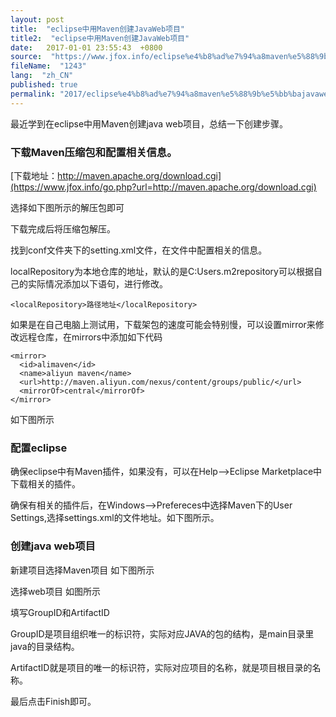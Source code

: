```yaml
---
layout: post
title:  "eclipse中用Maven创建JavaWeb项目"
title2:  "eclipse中用Maven创建JavaWeb项目"
date:   2017-01-01 23:55:43  +0800
source:  "https://www.jfox.info/eclipse%e4%b8%ad%e7%94%a8maven%e5%88%9b%e5%bb%bajavaweb%e9%a1%b9%e7%9b%ae.html"
fileName:  "1243"
lang:  "zh_CN"
published: true
permalink: "2017/eclipse%e4%b8%ad%e7%94%a8maven%e5%88%9b%e5%bb%bajavaweb%e9%a1%b9%e7%9b%ae.html"
---
```


最近学到在eclipse中用Maven创建java web项目，总结一下创建步骤。 

### 下载Maven压缩包和配置相关信息。 

[下载地址：http://maven.apache.org/download.cgi](https://www.jfox.info/go.php?url=http://maven.apache.org/download.cgi)

选择如下图所示的解压包即可

下载完成后将压缩包解压。

找到conf文件夹下的setting.xml文件，在文件中配置相关的信息。

localRepository为本地仓库的地址，默认的是C:Users.m2repository可以根据自己的实际情况添加以下语句，进行修改。

    <localRepository>路径地址</localRepository>
    

如果是在自己电脑上测试用，下载架包的速度可能会特别慢，可以设置mirror来修改远程仓库，在mirrors中添加如下代码 

    <mirror>
      <id>alimaven</id>
      <name>aliyun maven</name>
      <url>http://maven.aliyun.com/nexus/content/groups/public/</url>
      <mirrorOf>central</mirrorOf>        
    </mirror>
    

如下图所示

### 配置eclipse 

确保eclipse中有Maven插件，如果没有，可以在Help–>Eclipse Marketplace中下载相关的插件。

确保有相关的插件后，在Windows–>Prefereces中选择Maven下的User Settings,选择settings.xml的文件地址。如下图所示。

### 创建java web项目 

新建项目选择Maven项目 如下图所示

选择web项目 如图所示

填写GroupID和ArtifactID

GroupID是项目组织唯一的标识符，实际对应JAVA的包的结构，是main目录里java的目录结构。

ArtifactID就是项目的唯一的标识符，实际对应项目的名称，就是项目根目录的名称。

最后点击Finish即可。

